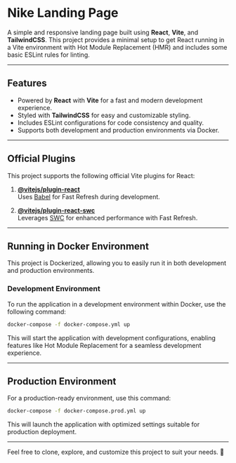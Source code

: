# Nike Landing Page

A simple and responsive landing page built using **React**, **Vite**, and **TailwindCSS**. This project provides a minimal setup to get React running in a Vite environment with Hot Module Replacement (HMR) and includes some basic ESLint rules for linting.

---

## Features

- Powered by **React** with **Vite** for a fast and modern development experience.
- Styled with **TailwindCSS** for easy and customizable styling.
- Includes ESLint configurations for code consistency and quality.
- Supports both development and production environments via Docker.

---

## Official Plugins

This project supports the following official Vite plugins for React:

1. [**@vitejs/plugin-react**](https://github.com/vitejs/vite-plugin-react/blob/main/packages/plugin-react/README.md)  
   Uses [Babel](https://babeljs.io/) for Fast Refresh during development.

2. [**@vitejs/plugin-react-swc**](https://github.com/vitejs/vite-plugin-react-swc)  
   Leverages [SWC](https://swc.rs/) for enhanced performance with Fast Refresh.

---

## Running in Docker Environment

This project is Dockerized, allowing you to easily run it in both development and production environments.

### Development Environment

To run the application in a development environment within Docker, use the following command:

```bash
docker-compose -f docker-compose.yml up
```

This will start the application with development configurations, enabling features like Hot Module Replacement for a seamless development experience.

---

## Production Environment

For a production-ready environment, use this command:

```bash
docker-compose -f docker-compose.prod.yml up
```

This will launch the application with optimized settings suitable for production deployment.

---

Feel free to clone, explore, and customize this project to suit your needs. 🚀
